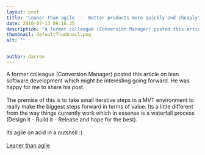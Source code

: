 ```yaml
---
layout: post
title: "Leaner than agile --  Better products more quickly and cheaply"
date: 2010-07-13 09:16:35
description: "A former colleague (Conversion Manager) posted this article on lean software development which might be interesting going forward. He was happy for me to share his post.The premise of this is to take small iterative steps in a MVT environment&#8230;"
thumbnail: defaultThumbnail.png
alt: ""


author: darren
---
```


A former colleague (Conversion Manager) posted this article on lean software development which might be interesting going forward. He was happy for me to share his post.<br /><br />The premise of this is to take small iterative steps in a MVT environment to really make the biggest steps forward in terms of value. Its a little different from the way things currently work which in essense is a waterfall process (Design it - Build it - Release and hope for the best).<br /><br />Its agile on acid in a nutshell :)<br /><br /><a href="http://graysontechnology.co.uk/2010/07/09/leaner-than-agile-better-products-more-quickly-and-cheaply/">Leaner than agile</a><br />
